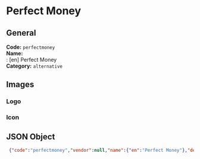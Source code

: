 # Perfect Money 
## General 
**Code:** `perfectmoney`  
**Name:**  
:	[en] Perfect Money  
**Category:** `alternative`  
## Images 
### Logo 
### Icon 
## JSON Object 
```json
 {"code":"perfectmoney","vendor":null,"name":{"en":"Perfect Money"},"description":null,"countries":null,"category":"alternative"}```  
